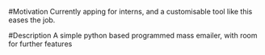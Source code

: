 #Motivation
Currently apping for interns, and a customisable tool like this eases the job.

#Description
A simple python based programmed mass emailer, with room for further features
